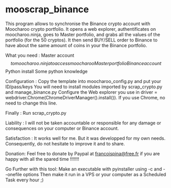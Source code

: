 # mooscrap_binance

This program allows to synchronise the Binance crypto account with Moocharoo crypto portfolio. It opens a web explorer, authentificates on moocharoo.ninja, goes to Master portfolio, and grabs all the values of the portfolio (for the 50 cryptos).
It then send BUY/SELL order to Binance to have about the same amount of coins in your the Binance portfolio.

What you need :
Master account $$ to moocharoo.ninja to access moocharoo Master portfolio
Binance account $$
Python install
Some python knowledge

Configuration :
Copy the template into moocharoo_config.py and put your ID/pass/keys
You will need to install modules imported by scrap_crypto.py and manage_binance.py
Configure the Web explorer you use in driver = webdriver.Chrome(ChromeDriverManager().install()). If you use Chrome, no need to change this line.

Finally :
Run scrap_crypto.py

Liability :
I will not be taken accountable or responsible for any damage or consequences on your computer or Binance account.

Satisfaction :
It works well for me. But it was developped for my own needs.
Consequently, do not hesitate to improve it and to share.

Donation:
Feel free to donate by Paypal at francoispina@free.fr if you are happy with all the spared time !!!!!!!

Go Further with this tool:
Make an executable with pyinstaller using -c and --onefile options
Then make it run in a VPS or your computer as a Scheduled Task every hour ;)